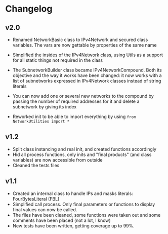# Changelog

## v2.0
- Renamed NetworkBasic class to IPv4Network and secured class variables.
The vars are now gettable by properties of the same name

- Simplified the insides of the IPv4Network class, using Utils as a support for all static things
not required in the class

- The SubnetworkBuilder class became IPv4NetworkCompound. Both its objective and the way it works have been
changed: it now works with a list of subnetworks expressed in IPv4Network classes instead of string literals

- You can now add one or several new networks to the compound by passing the number of required addresses for it and
delete a subnetwork by giving its index

- Reworked init to be able to import everything by using `from NetworkUtilities import *`

## v1.2
- Split class instancing and real init, and created functions accordingly
- Hid all process functions, only inits and "final products" (and class variables) are now accessible from outside
- Cleaned the tests files

## v1.1
- Created an internal class to handle IPs and masks literals: FourBytesLiteral (FBL)
- Simplified call process. Only final parameters or functions to display final values can now be called.
- The files have been cleaned, some functions were taken out and some comments have been placed (not a lot, I know)
- New tests have been written, getting coverage up to 99%.
